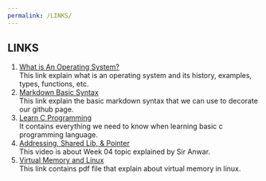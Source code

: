 ```yaml
---
permalink: /LINKS/
---
```


## LINKS

1. [What is An Operating System?](https://www.guru99.com/operating-system-tutorial.html)<br>
This link explain what is an operating system and its history, examples, types, functions, etc.
2. [Markdown Basic Syntax](https://www.markdownguide.org/basic-syntax/)<br>
This link explain the basic markdown syntax that we can use to decorate our github page.
3. [Learn C Programming](https://www.programiz.com/c-programming)<br>
It contains everything we need to know when learning basic c programming language.
4. [Addressing, Shared Lib, & Pointer](https://youtu.be/aQgyZGd1MhY)<br>
This video is about Week 04 topic explained by Sir Anwar.
5. [Virtual Memory and Linux](http://events17.linuxfoundation.org/sites/events/files/slides/elc_2016_mem_0.pdf)<br>
This link contains pdf file that explain about virtual memory in linux.
